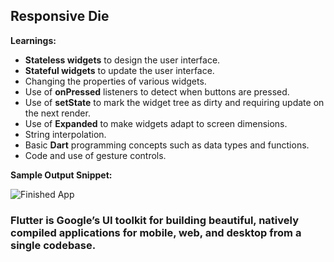 ## Responsive Die

**Learnings:**

- __Stateless widgets__ to design the user interface.
- __Stateful widgets__ to update the user interface.
- Changing the properties of various widgets.
- Use of __onPressed__ listeners to detect when buttons are pressed.
- Use of __setState__ to mark the widget tree as dirty and requiring update on the next render.
- Use of __Expanded__ to make widgets adapt to screen dimensions.
- String interpolation.
- Basic __Dart__ programming concepts such as data types and functions.
- Code and use of gesture controls.

**Sample Output Snippet:**

![Finished App](https://github.com/londonappbrewery/Images/blob/master/dicee-demo.gif)

### Flutter is Google’s UI toolkit for building beautiful, natively compiled applications for mobile, web, and desktop from a single codebase.
